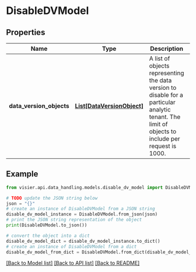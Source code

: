 # DisableDVModel


## Properties

Name | Type | Description | Notes
------------ | ------------- | ------------- | -------------
**data_version_objects** | [**List[DataVersionObject]**](DataVersionObject.md) | A list of objects representing the data version to disable for a particular analytic tenant.  The limit of objects to include per request is 1000. | [optional] 

## Example

```python
from visier.api.data_handling.models.disable_dv_model import DisableDVModel

# TODO update the JSON string below
json = "{}"
# create an instance of DisableDVModel from a JSON string
disable_dv_model_instance = DisableDVModel.from_json(json)
# print the JSON string representation of the object
print(DisableDVModel.to_json())

# convert the object into a dict
disable_dv_model_dict = disable_dv_model_instance.to_dict()
# create an instance of DisableDVModel from a dict
disable_dv_model_from_dict = DisableDVModel.from_dict(disable_dv_model_dict)
```
[[Back to Model list]](../README.md#documentation-for-models) [[Back to API list]](../README.md#documentation-for-api-endpoints) [[Back to README]](../README.md)


